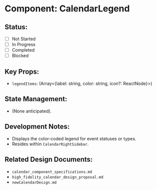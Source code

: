 # Component: CalendarLegend

## Status:
- [ ] Not Started
- [ ] In Progress
- [ ] Completed
- [ ] Blocked

## Key Props:
- `legendItems`: (Array<{label: string, color: string, icon?: ReactNode}>)

## State Management:
- (None anticipated).

## Development Notes:
- Displays the color-coded legend for event statuses or types.
- Resides within `CalendarRightSidebar`.

## Related Design Documents:
- `calendar_component_specifications.md`
- `high_fidelity_calendar_design_proposal.md`
- `newCalendarDesign.md`
